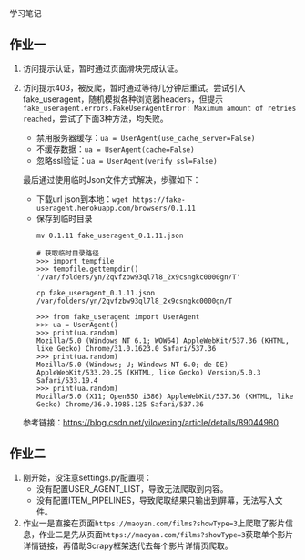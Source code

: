 学习笔记

## 作业一
1. 访问提示认证，暂时通过页面滑块完成认证。
2. 访问提示403，被反爬，暂时通过等待几分钟后重试。尝试引入fake_useragent，随机模拟各种浏览器headers，但提示`fake_useragent.errors.FakeUserAgentError: Maximum amount of retries reached`，尝试了下面3种方法，均失败。

   - 禁用服务器缓存：`ua = UserAgent(use_cache_server=False)`
   - 不缓存数据：`ua = UserAgent(cache=False)`
   - 忽略ssl验证：`ua = UserAgent(verify_ssl=False)`

   最后通过使用临时Json文件方式解决，步骤如下：

   - 下载url json到本地：`wget https://fake-useragent.herokuapp.com/browsers/0.1.11`
   - 保存到临时目录
        ```
        mv 0.1.11 fake_useragent_0.1.11.json

        # 获取临时目录路径
        >>> import tempfile
        >>> tempfile.gettempdir()
        '/var/folders/yn/2qvfzbw93ql7l8_2x9csngkc0000gn/T'

        cp fake_useragent_0.1.11.json /var/folders/yn/2qvfzbw93ql7l8_2x9csngkc0000gn/T

        >>> from fake_useragent import UserAgent
        >>> ua = UserAgent()
        >>> print(ua.random)
        Mozilla/5.0 (Windows NT 6.1; WOW64) AppleWebKit/537.36 (KHTML, like Gecko) Chrome/31.0.1623.0 Safari/537.36
        >>> print(ua.random)
        Mozilla/5.0 (Windows; U; Windows NT 6.0; de-DE) AppleWebKit/533.20.25 (KHTML, like Gecko) Version/5.0.3 Safari/533.19.4
        >>> print(ua.random)
        Mozilla/5.0 (X11; OpenBSD i386) AppleWebKit/537.36 (KHTML, like Gecko) Chrome/36.0.1985.125 Safari/537.36
        ```
    参考链接：https://blog.csdn.net/yilovexing/article/details/89044980

## 作业二
1. 刚开始，没注意settings.py配置项：
   - 没有配置USER_AGENT_LIST，导致无法爬取到内容。
   - 没有配置ITEM_PIPELINES，导致爬取结果只输出到屏幕，无法写入文件。
2. 作业一是直接在页面`https://maoyan.com/films?showType=3`上爬取了影片信息，作业二是先从页面`https://maoyan.com/films?showType=3`获取单个影片详情链接，再借助Scrapy框架迭代去每个影片详情页爬取。